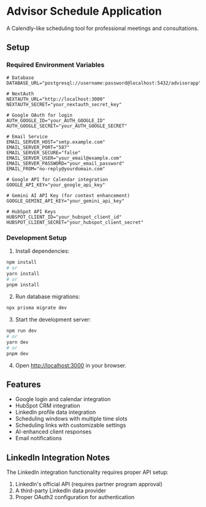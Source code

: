 # Advisor Schedule Application

A Calendly-like scheduling tool for professional meetings and consultations.

## Setup

### Required Environment Variables

```
# Database
DATABASE_URL="postgresql://username:password@localhost:5432/advisorapp"

# NextAuth
NEXTAUTH_URL="http://localhost:3000"
NEXTAUTH_SECRET="your_nextauth_secret_key"

# Google OAuth for login
AUTH_GOOGLE_ID="your_AUTH_GOOGLE_ID"
AUTH_GOOGLE_SECRET="your_AUTH_GOOGLE_SECRET"

# Email Service
EMAIL_SERVER_HOST="smtp.example.com"
EMAIL_SERVER_PORT="587"
EMAIL_SERVER_SECURE="false"
EMAIL_SERVER_USER="your_email@example.com"
EMAIL_SERVER_PASSWORD="your_email_password"
EMAIL_FROM="no-reply@yourdomain.com"

# Google API for Calendar integration
GOOGLE_API_KEY="your_google_api_key"

# Gemini AI API Key (for context enhancement)
GOOGLE_GEMINI_API_KEY="your_gemini_api_key"

# HubSpot API Keys
HUBSPOT_CLIENT_ID="your_hubspot_client_id"
HUBSPOT_CLIENT_SECRET="your_hubspot_client_secret"
```

### Development Setup

1. Install dependencies:
```bash
npm install
# or
yarn install
# or
pnpm install
```

2. Run database migrations:
```bash
npx prisma migrate dev
```

3. Start the development server:
```bash
npm run dev
# or
yarn dev
# or
pnpm dev
```

4. Open [http://localhost:3000](http://localhost:3000) in your browser.

## Features

- Google login and calendar integration
- HubSpot CRM integration
- LinkedIn profile data integration
- Scheduling windows with multiple time slots
- Scheduling links with customizable settings
- AI-enhanced client responses
- Email notifications

## LinkedIn Integration Notes

The LinkedIn integration functionality requires proper API setup:

1. LinkedIn's official API (requires partner program approval)
2. A third-party LinkedIn data provider
3. Proper OAuth2 configuration for authentication 
